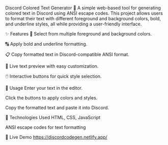 Discord Colored Text Generator 🎨
A simple web-based tool for generating colored text in Discord using ANSI escape codes. This project allows users to format their text with different foreground and background colors, bold, and underline styles, all while providing a user-friendly interface.

✨ Features
🎨 Select from multiple foreground and background colors.

🔠 Apply bold and underline formatting.

📋 Copy formatted text in Discord-compatible ANSI format.

🔄 Live text preview with easy customization.

🖱️ Interactive buttons for quick style selection.

🚀 Usage
Enter your text in the editor.

Click the buttons to apply colors and styles.

Copy the formatted text and paste it into Discord.

📜 Technologies Used
HTML, CSS, JavaScript

ANSI escape codes for text formatting

📌 Live Demo
https://discordcodegen.netlify.app/
